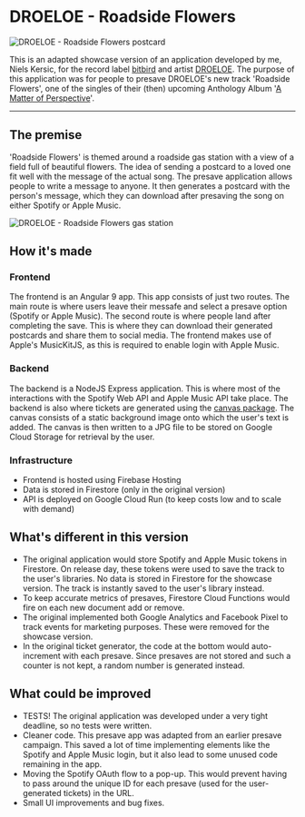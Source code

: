 # DROELOE - Roadside Flowers

![DROELOE - Roadside Flowers postcard](https://storage.googleapis.com/nielskersic/static-images/github/roadsideflowers-example-horizontal.jpg)

This is an adapted showcase version of an application developed by me, Niels Kersic, for the record label [bitbird](https://bitbirdofficial.com/) and artist [DROELOE](https://www.instagram.com/droeloemusic/).
The purpose of this application was for people to presave DROELOE's new track 'Roadside Flowers', one of the singles of their (then) upcoming Anthology Album '[A Matter of Perspective](https://bitbird.lnk.to/amatterofperspective)'.

---
## The premise
'Roadside Flowers' is themed around a roadside gas station with a view of a field full of beautiful flowers. The idea of sending a postcard to a loved one fit well with the message of the actual song. The presave application allows people to write a message to anyone. It then generates a postcard with the person's message, which they can download after presaving the song on either Spotify or Apple Music.

![DROELOE - Roadside Flowers gas station](https://storage.googleapis.com/nielskersic/static-images/github/roadsideflowers-presave-cover.jpg)

## How it's made
### Frontend
The frontend is an Angular 9 app. This app consists of just two routes. The main route is where users leave their messafe and select a presave option (Spotify or Apple Music). The second route is where people land after completing the save. This is where they can download their generated postcards and share them to social media. The frontend makes use of Apple's MusicKitJS, as this is required to enable login with Apple Music.

### Backend
The backend is a NodeJS Express application. This is where most of the interactions with the Spotify Web API and Apple Music API take place. The backend is also where tickets are generated using the [canvas package](https://www.npmjs.com/package/canvas). The canvas consists of a static background image onto which the user's text is added. The canvas is then written to a JPG file to be stored on Google Cloud Storage for retrieval by the user.

### Infrastructure
- Frontend is hosted using Firebase Hosting
- Data is stored in Firestore (only in the original version)
- API is deployed on Google Cloud Run (to keep costs low and to scale with demand) 

## What's different in this version
- The original application would store Spotify and Apple Music tokens in Firestore. On release day, these tokens were used to save the track to the user's libraries. No data is stored in Firestore for the showcase version. The track is instantly saved to the user's library instead.
- To keep accurate metrics of presaves, Firestore Cloud Functions would fire on each new document add or remove.
- The original implemented both Google Analytics and Facebook Pixel to track events for marketing purposes. These were removed for the showcase version.
- In the original ticket generator, the code at the bottom would auto-increment with each presave. Since presaves are not stored and such a counter is not kept, a random number is generated instead. 

## What could be improved
- TESTS! The original application was developed under a very tight deadline, so no tests were written.
- Cleaner code. This presave app was adapted from an earlier presave campaign. This saved a lot of time implementing elements like the Spotify and Apple Music login, but it also lead to some unused code remaining in the app.
- Moving the Spotify OAuth flow to a pop-up. This would prevent having to pass around the unique ID for each presave (used for the user-generated tickets) in the URL.
- Small UI improvements and bug fixes.

